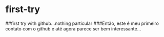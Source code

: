 # first-try
##first try with github...nothing particular
###Então, este é meu primeiro contato com o github e até agora parece ser bem interessante...
